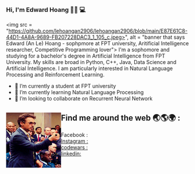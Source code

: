 ### Hi, I'm Edward Hoang 🤚🏻 💻


<img src = "https://github.com/lehoangan2906/lehoangan2906/blob/main/E87E61C8-44D1-4A8A-9689-FB207228DAC3_1_105_c.jpeg>", alt = "banner that says Edward (An Le) Hoang - sophpmore at FPT university, Aritificial Intelligence researcher, Competitive Programming lover">
I'm a sophomore and studying for a bachelor's degree in Artificial Intelligence from FPT University. My skills are broad in Python, C++, Java, Data Science and Artificial Intelligence. I am particularly interested in Natural Language Processing and Reinforcement Learning.


- 🔭 I’m currently a student at FPT university
- 🌱 I’m currently learning Natural Language Processing
- 👯 I’m looking to collaborate on Recurrent Neural Network


## Find me around the web 🌏🌎🌍 : <a href = "https://www.linkedin.com/in/edward-hoang-31bb34220/" ><img align="left" width="150" height="150" src = "https://github.com/lehoangan2906/lehoangan2906/blob/main/giphy.gif"></a>

- Facebook : <a href= "https://www.facebook.com/le.hoangan.182940/">
- Instagram : <a href = "https://www.instagram.com/__lehoangan/">
- codewars : <a href = "https://www.codewars.com/users/lehoangan2906">
- linkedin: <a href = "https://www.linkedin.com/in/edward-hoang-31bb34220/">
